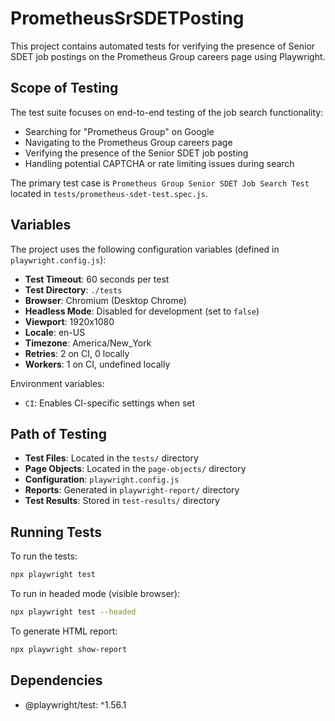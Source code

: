 # PrometheusSrSDETPosting

This project contains automated tests for verifying the presence of Senior SDET job postings on the Prometheus Group careers page using Playwright.

## Scope of Testing

The test suite focuses on end-to-end testing of the job search functionality:

- Searching for "Prometheus Group" on Google
- Navigating to the Prometheus Group careers page
- Verifying the presence of the Senior SDET job posting
- Handling potential CAPTCHA or rate limiting issues during search

The primary test case is `Prometheus Group Senior SDET Job Search Test` located in `tests/prometheus-sdet-test.spec.js`.

## Variables

The project uses the following configuration variables (defined in `playwright.config.js`):

- **Test Timeout**: 60 seconds per test
- **Test Directory**: `./tests`
- **Browser**: Chromium (Desktop Chrome)
- **Headless Mode**: Disabled for development (set to `false`)
- **Viewport**: 1920x1080
- **Locale**: en-US
- **Timezone**: America/New_York
- **Retries**: 2 on CI, 0 locally
- **Workers**: 1 on CI, undefined locally

Environment variables:
- `CI`: Enables CI-specific settings when set

## Path of Testing

- **Test Files**: Located in the `tests/` directory
- **Page Objects**: Located in the `page-objects/` directory
- **Configuration**: `playwright.config.js`
- **Reports**: Generated in `playwright-report/` directory
- **Test Results**: Stored in `test-results/` directory

## Running Tests

To run the tests:

```bash
npx playwright test
```

To run in headed mode (visible browser):

```bash
npx playwright test --headed
```

To generate HTML report:

```bash
npx playwright show-report
```

## Dependencies

- @playwright/test: ^1.56.1